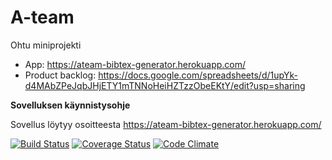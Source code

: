 # A-team 
Ohtu miniprojekti
* App: https://ateam-bibtex-generator.herokuapp.com/
* Product backlog: https://docs.google.com/spreadsheets/d/1upYk-d4MAbZPeJqbJHjETY1mTNNoHeiHZTzzObeEKtY/edit?usp=sharing


**Sovelluksen käynnistysohje**

Sovellus löytyy osoitteesta https://ateam-bibtex-generator.herokuapp.com/


[![Build Status](https://travis-ci.org/joomoz/A-team.svg?branch=master)](https://travis-ci.org/joomoz/A-team)
[![Coverage Status](https://coveralls.io/repos/github/joomoz/A-team/badge.svg?branch=master)](https://coveralls.io/github/joomoz/A-team?branch=master)
[![Code Climate](https://codeclimate.com/github/joomoz/A-team.png)](https://codeclimate.com/github/joomoz/A-team)

